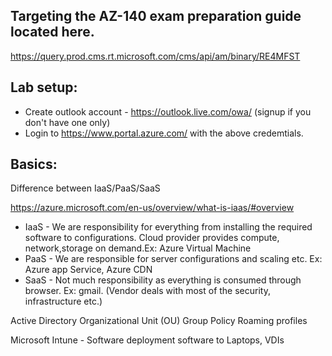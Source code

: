 ## Targeting the AZ-140 exam preparation guide located here.
https://query.prod.cms.rt.microsoft.com/cms/api/am/binary/RE4MFST

## Lab setup:
 - Create outlook account - https://outlook.live.com/owa/  (signup if you don't have one only)
 - Login to https://www.portal.azure.com/ with the above credemtials.

## Basics:
Difference between IaaS/PaaS/SaaS

https://azure.microsoft.com/en-us/overview/what-is-iaas/#overview

- IaaS - We are responsibility for everything from installing the required software to configurations. Cloud provider provides compute, network,storage on demand.Ex: Azure Virtual Machine
- PaaS - We are responsible for server configurations and scaling etc. Ex: Azure app Service, Azure CDN 
- SaaS - Not much responsibility as everything is consumed through browser. Ex: gmail. (Vendor deals with most of the security, infrastructure etc.)

Active Directory
Organizational Unit (OU)
Group Policy
Roaming profiles

Microsoft Intune - Software deployment software to Laptops, VDIs
